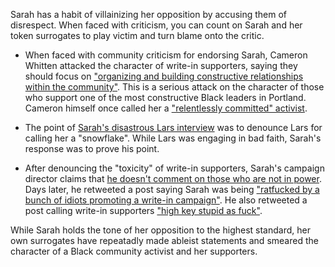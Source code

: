 Sarah has a habit of villainizing her opposition by accusing them of disrespect. When faced with criticism, you can count on Sarah and her token surrogates to play victim and turn blame onto the critic.

- When faced with community criticism for endorsing Sarah, Cameron Whitten attacked the character of write-in supporters, saying they should focus on ["organizing and building constructive relationships within the community"](https://twitter.com/CameronWhitten/status/1306385769104248832?s=20). This is a serious attack on the character of those who support one of the most constructive Black leaders in Portland. Cameron himself once called her a ["relentlessly committed" activist](https://twitter.com/CameronWhitten/status/250295694861160448).

- The point of [Sarah's disastrous Lars interview](https://soundcloud.com/thelarslarsonshow/lars-speaks-with-the-activist) was to denounce Lars for calling her a "snowflake". While Lars was engaging in bad faith, Sarah's response was to prove his point.

- After denouncing the "toxicity" of write-in supporters, Sarah's campaign director claims that [he doesn't comment on those who are not in power](https://twitter.com/GregoryMcKelvey/status/1305340064428220417). Days later, he retweeted a post saying Sarah was being ["ratfucked by a bunch of idiots promoting a write-in campaign"](https://twitter.com/CandiceAiston/status/1304919495878742016). He also retweeted a post calling write-in supporters ["high key stupid as fuck"](https://twitter.com/CandiceAiston/status/1305387600254054400).

While Sarah holds the tone of her opposition to the highest standard, her own surrogates have repeatadly made ableist statements and smeared the character of a Black community activist and her supporters.
